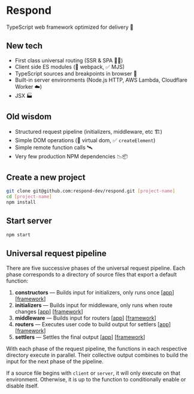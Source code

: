 # Respond

TypeScript web framework optimized for delivery 🚚

## New tech

- First class universal routing (SSR & SPA 🧖‍♀️)
- Client side ES modules (🚫 webpack, ✅ MJS)
- TypeScript sources and breakpoints in browser 🧘
- Built-in server environments (Node.js HTTP, AWS Lambda, Cloudflare Worker ☁️)
- JSX 🏭

## Old wisdom

- Structured request pipeline (initializers, middleware, etc 🏗️)
- Simple DOM operations (🚫 virtual dom, ✅ `createElement`)
- Simple remote function calls 🛰️
- Very few production NPM dependencies 📉📦

## Create a new project

```bash
git clone git@github.com:respond-dev/respond.git [project-name]
cd [project-name]
npm install
```

## Start server

```bash
npm start
```

## Universal request pipeline

There are five successive phases of the universal request pipeline. Each phase corresponds to a directory of source files that export a default function:

1. **constructors** — Builds input for initializers, only runs once [[app](src/constructors)] [[framework](src/framework/constructors)]
2. **initializers** — Builds input for middleware, only runs when route changes [[app](src/initializers)] [[framework](src/framework/initializers)]
3. **middleware** — Builds input for routers [[app](src/middleware)] [[framework](src/framework/middleware)]
4. **routers** — Executes user code to build output for settlers [[app](src/routers)] [[framework](src/framework/routers)]
5. **settlers** — Settles the final output [[app](src/settlers)] [[framework](src/framework/settlers)]

With each phase of the request pipeline, the functions in each respective directory execute in parallel. Their collective output combines to build the input for the next phase of the pipeline.

If a source file begins with `client` or `server`, it will only execute on that environment. Otherwise, it is up to the function to conditionally enable or disable itself.

